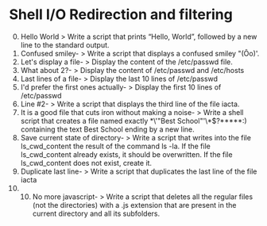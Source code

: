# Shell  I/O Redirection and filtering
0. Hello World > Write a script that prints “Hello, World”, followed by a new line to the standard output.
1.  Confused smiley- > Write a script that displays a confused smiley "(Ôo)'.
2.  Let's display a file- > Display the content of the /etc/passwd file.
3. What about 2?- > Display the content of /etc/passwd and /etc/hosts
4.  Last lines of a file- > Display the last 10 lines of /etc/passwd
5.  I'd prefer the first ones actually- > Display the first 10 lines of /etc/passwd
6.  Line #2- > Write a script that displays the third line of the file iacta.
7.  It is a good file that cuts iron without making a noise- > Write a shell script that creates a file named exactly \*\\'"Best School"\'\\*$\?\*\*\*\*\*:) containing the text Best School ending by a new line.
8. Save current state of directory- > Write a script that writes into the file ls_cwd_content the result of the command ls -la. If the file ls_cwd_content already exists, it should be overwritten. If the file ls_cwd_content does not exist, create it.
9.  Duplicate last line- > Write a script that duplicates the last line of the file iacta
10. 10. No more javascript- > Write a script that deletes all the regular files (not the directories) with a .js extension that are present in the current directory and all its subfolders.

